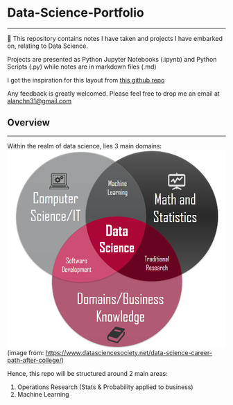 # Data-Science-Portfolio
---
:rocket: This repository contains notes I have taken and projects I have embarked on, relating to Data Science. 
  
Projects are presented as Python Jupyter Notebooks (.ipynb) and Python Scripts (.py) while notes are in markdown files (.md)

I got the inspiration for this layout from [this github repo](https://github.com/sajal2692/data-science-portfolio)

Any feedback is greatly welcomed. Please feel free to drop me an email at alanchn31@gmail.com

## Overview
---
Within the realm of data science, lies 3 main domains:
![DS Overview](./imgs/Data-Science-fields.png)
(image from: https://www.datasciencesociety.net/data-science-career-path-after-college/)

Hence, this repo will be structured around 2 main areas:
1. Operations Research (Stats & Probability applied to business)
2. Machine Learning